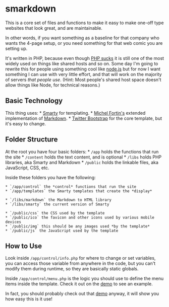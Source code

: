 smarkdown
=========

This is a core set of files and functions to make it easy to make
one-off type websites that look great, and are maintainable.

In other words, if you want something as a baseline for that
company who wants the 4-page setup, or you need something for
that web comic you are setting up.

It's written in PHP, because even though [PHP sucks](phpsucks)
it is still one of the most widely used on things like shared
hosts and so on. Some day I'm going to rewrite this for people
using something cool like [node.js](nodejs) but for
now I want something I can use with very little effort, and
that will work on the majority of servers *that people use*.
(Hint: Most people's shared host space doesn't allow things
like Node, for technical reasons.)

Basic Technology
----------------

This thing uses:
	* [Smarty](smarty) for templating.
	* [Michel Fortin's](fortin) extended implementation of [Markdown](markdown).
	* [Twitter Bootstrap](bootstrap) for the core template, but it's easy to change.

Folder Structure
----------------

At the root you have four basic folders:
	* `/app` holds the functions that run the site
	* `/content` holds the text content, and is optional
	* `/libs` holds PHP libraries, aka Smarty and Markdown
	* `/public` holds the linkable files, aka JavaScript, CSS, etc.

Inside these folders you have the following:

	* `/app/control` the *control* functions that run the site
	* `/app/templates` the Smarty templates that create the *display*

	* `/libs/markdown` the Markdown to HTML library
	* `/libs/smarty` the current version of Smarty

	* `/public/css` the CSS used by the template
	* `/public/ico` the favicon and other icons used by various mobile devices
	* `/public/img` this should be any images used *by the template*
	* `/public/js` the JavaScript used by the template

How to Use
----------

Look inside `/app/control/info.php` for where to change or set variables, you
can access those variable from anywhere in the code, but you can't modify them
during runtime, so they are basically static globals.

Inside `/app/control/menu.php` is the logic you should use to define the menu
items inside the template. Check it out on the [demo](demo) to see an example.

In fact, you should probably check out that [demo](demo) anyway, it will show
you how easy this is it use!




[phpsucks]: http://webonastick.com/php.html "PHP Sucks"
[nodejs]: http://nodejs.org/ "Node.js home"
[smarty]: http://www.smarty.net/ "Smarty templating engine"
[fortin]: http://michelf.ca/projects/php-markdown/ "Michel Fortin's PHP implementation of Markdown"
[markdown]: http://daringfireball.net/projects/markdown/ "Markdown home"
[bootstrap]: http://twitter.github.com/bootstrap/ "Twitter Bootstrap"
[demo]: http://strapper.tobiaslabs.com "Demo of this site in use: Strapper"